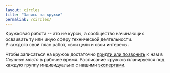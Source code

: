 ```yaml
---
layout: circles
title: "Запись на кружки"
permalink: /circles/
---
```


Кружковая работа -- это не курсы, а сообщество начинающих осваивать ту или иную
сферу технической деятельности.<br>У каждого свой план работ, свои цели и свои
интересы.

Чтобы записаться на кружок достаточно [придти или позвонить](../contacts) к нам в
*Скучное место* в рабочее время. Расписание кружков планируется под каждую группу
индивидуально с нашими [экспертами](../experts).

